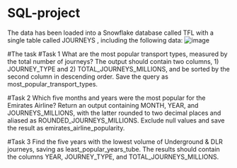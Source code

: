 # SQL-project
The data has been loaded into a Snowflake database called TFL with a single table called JOURNEYS , including the following data:
![image](https://github.com/user-attachments/assets/f91e891f-c23e-4c67-bc85-636c56afa15d)

#The task
#Task 1
What are the most popular transport types, measured by the total number of journeys? The output should contain two columns, 1) JOURNEY_TYPE and 2) TOTAL_JOURNEYS_MILLIONS, and be sorted by the second column in descending order. Save the query as most_popular_transport_types.

#Task 2
Which five months and years were the most popular for the Emirates Airline? Return an output containing MONTH, YEAR, and JOURNEYS_MILLIONS, with the latter rounded to two decimal places and aliased as ROUNDED_JOURNEYS_MILLIONS. Exclude null values and save the result as emirates_airline_popularity.

#Task 3
Find the five years with the lowest volume of Underground & DLR journeys, saving as least_popular_years_tube. The results should contain the columns YEAR, JOURNEY_TYPE, and TOTAL_JOURNEYS_MILLIONS.




